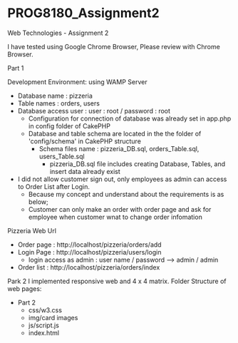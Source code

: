 # PROG8180_Assignment2
Web Technologies - Assignment 2

I have tested using Google Chrome Browser, Please review with Chrome Browser.

Part 1

Development Environment: using WAMP Server
  - Database name : pizzeria
  - Table names : orders, users
  - Database access user  : user : root  / password : root
    - Configuration for connection of database was already set in app.php in config folder of CakePHP 
    - Database and table schema are located in the the folder of 'config/schema' in CakePHP structure
      - Schema files name : pizzeria_DB.sql, orders_Table.sql, users_Table.sql
        - pizzeria_DB.sql file includes creating Database, Tables, and insert data already exist
  - I did not allow customer sign out, only employees as admin can access to Order List after Login.
    - Because my concept and understand about the requirements is as below;
    - Customer can only make an order with order page and ask for employee when customer wnat to change order infomation

Pizzeria Web Url 
  - Order page : http://localhost/pizzeria/orders/add
  - Login Page : http://localhost/pizzeria/users/login
    - login access as admin : user name / password --> admin / admin
  - Order list : http://localhost/pizzeria/orders/index  

Park 2
I implemented responsive web and 4 x 4 matrix. 
Folder Structure of web pages:
  - Part 2
    - css/w3.css
    - img/card images
    - js/script.js
    - index.html
